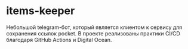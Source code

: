# items-keeper

Небольшой telegram-бот, который является клиентом к сервису для сохранения ссылок pocket. В проекте реализованы практики CI/CD благодаря GitHub Actions и Digital Ocean.

